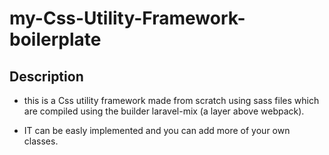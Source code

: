 # my-Css-Utility-Framework-boilerplate

## Description 
- this is a Css utility framework made from scratch using sass files which are compiled using the builder laravel-mix (a layer above webpack).

- IT can be easly implemented and you can add more of your own classes. 
